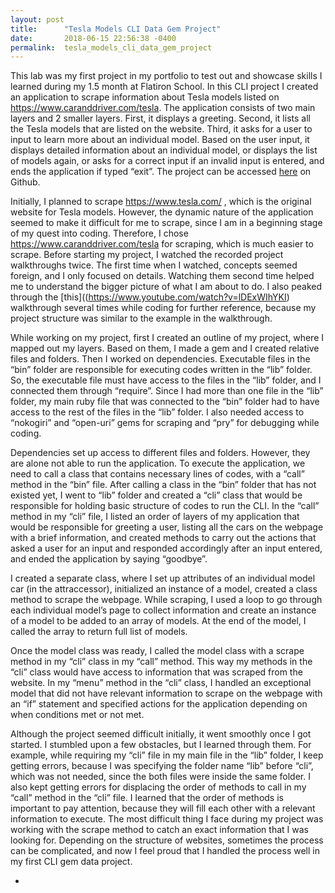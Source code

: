 ```yaml
---
layout: post
title:      "Tesla Models CLI Data Gem Project"
date:       2018-06-15 22:56:38 -0400
permalink:  tesla_models_cli_data_gem_project
---
```



This lab was my first project in my portfolio to test out and showcase skills I learned during my 1.5 month at Flatiron School. In this CLI project I created an application to scrape information about Tesla models listed on https://www.caranddriver.com/tesla. The application consists of two main layers and 2 smaller layers. First, it displays a greeting. Second, it lists all the Tesla models that are listed on the website. Third, it asks for a user to input to learn more about an individual model. Based on the user input, it displays detailed information about an individual model, or displays the list of models again, or asks for a correct input if an invalid input is entered, and ends the application if typed “exit”. The project can be accessed [here](https://github.com/Dillorom/cli-data-gem-assessment-v-000) on Github. 


Initially, I planned to scrape https://www.tesla.com/ , which is the original website for Tesla models. However, the dynamic nature of the application seemed to make it difficult for me to scrape, since I am in a beginning stage of my quest into coding. Therefore, I chose https://www.caranddriver.com/tesla for scraping, which is much easier to scrape. 
Before starting my project, I watched the recorded project walkthroughs twice. The first time when I watched, concepts seemed foreign, and I only focused on details. Watching them second time helped me to understand the bigger picture of what I am about to do. I also peaked through the [this]((https://www.youtube.com/watch?v=lDExWIhYKI) walkthrough several times while coding for further reference, because my project structure was similar to the example in the walkthrough.


While working on my project, first I created an outline of my project, where I mapped out my layers. Based on them, I made a gem and I created relative files and folders. Then I worked on dependencies. Executable files in the “bin” folder are responsible for executing codes written in the “lib” folder. So, the executable file must have access to the files in the “lib” folder, and I connected them through “require”. Since I had more than one file in the “lib” folder, my main ruby file that was connected to the “bin” folder had to have access to the rest of the files in the “lib” folder. I also needed access to “nokogiri” and “open-uri” gems for scraping and “pry” for debugging while coding. 


Dependencies set up access to different files and folders. However, they are alone not able to run the application. To execute the application, we need to call a class that contains necessary lines of codes, with a “call” method in the “bin” file. After calling a class in the “bin” folder that has not existed yet, I went to “lib” folder and created a “cli” class that would be responsible for holding basic structure of codes to run the CLI. In the “call” method in my “cli” file, I listed an order of layers of my application that would be responsible for greeting a user, listing all the cars on the webpage with a brief information, and created methods to carry out the actions that asked a user for an input and responded accordingly after an input entered, and ended the application by saying “goodbye”. 


I created a separate class, where I set up attributes of an individual model car (in the attraccessor), initialized an instance of a model, created a class method to scrape the webpage. While scraping, I used a loop to go through each individual model’s page to collect information and create an instance of a model to be added to an array of models. At the end of the model, I called the array to return full list of models. 


Once the model class was ready, I called the model class with a scrape method in my “cli” class in my “call” method. This way my methods in the “cli” class would have access to information that was scraped from the website. 
In my “menu” method in the “cli” class, I handled an exceptional model that did not have relevant information to scrape on the webpage with an “if” statement and specified actions for the application depending on when conditions met or not met. 


Although the project seemed difficult initially, it went smoothly once I got started. I stumbled upon a few obstacles, but I learned through them. For example, while requiring my “cli” file in my main file in the “lib” folder, I keep getting errors, because I was specifying the folder name “lib” before “cli”, which was not needed, since the both files were inside the same folder. I also kept getting errors for displacing the order of methods to call in my “call” method in the “cli” file. I learned that the order of methods is important to pay attention, because they will fill each other with a relevant information to execute. The most difficult thing I face during my project was working with the scrape method to catch an exact information that I was looking for. Depending on the structure of websites, sometimes the process can be complicated, and now I feel proud that I handled the process well in my first CLI gem data project. 











*

